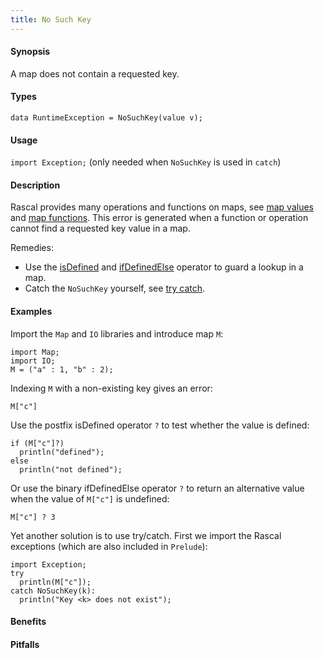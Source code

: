```yaml
---
title: No Such Key
---
```


#### Synopsis

A map does not contain a requested key.

#### Types

`data RuntimeException = NoSuchKey(value v);`
       
#### Usage

`import Exception;` (only needed when `NoSuchKey` is used in `catch`)

#### Description

Rascal provides many operations and functions on maps, 
see [map values]((Rascal:Values-Map)) and [map functions]((Library:Map)).
This error is generated when a function or operation cannot find a requested key value in a map.

Remedies: 

*  Use the 
   [isDefined]((Rascal:Boolean-IsDefined)) and 
   [ifDefinedElse]((Rascal:Boolean-IfDefinedElse)) operator to guard a lookup in a map.
*  Catch the `NoSuchKey` yourself, see [try catch]((Rascal:Statements-TryCatch)).

#### Examples

Import the `Map` and `IO` libraries and introduce map `M`:
```rascal-shell
import Map;
import IO;
M = ("a" : 1, "b" : 2);
```
Indexing `M` with a non-existing key gives an error:
```rascal-shell,continue,error
M["c"]
```
Use the postfix isDefined operator `?` to test whether the value is defined:
```rascal-shell,continue
if (M["c"]?) 
  println("defined"); 
else 
  println("not defined");
```
Or use the binary ifDefinedElse operator `?` to return an alternative value
when the value of `M["c"]` is undefined:
```rascal-shell,continue
M["c"] ? 3
```
Yet another solution is to use try/catch.
First we import the Rascal exceptions (which are also included in `Prelude`):
```rascal-shell,continue
import Exception;
try 
  println(M["c"]);
catch NoSuchKey(k): 
  println("Key <k> does not exist");
```

#### Benefits

#### Pitfalls

